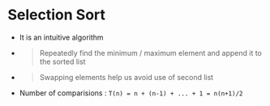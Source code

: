 # Selection Sort

* It is an intuitive algorithm
* > Repeatedly find the minimum / maximum element and append it to the sorted list
* > Swapping elements help us avoid use of second list
* Number of comparisions : `T(n) = n + (n-1) + ... + 1 = n(n+1)/2`